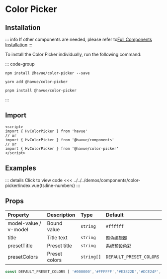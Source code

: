 # Color Picker

## Installation

::: info
If other components are needed, please refer to[Full Components Installation](./index.md)
:::

To install the Color Picker individually, run the following command:

::: code-group

```shell
npm install @havue/color-picker --save
```

```shell
yarn add @havue/color-picker
```

```shell
pnpm install @havue/color-picker
```

:::

## Import

```vue
<script>
import { HvColorPicker } from 'havue'
// or 
import { HvColorPicker } from '@havue/components'
// or
import { HvColorPicker } from '@havue/color-picker'
</script>
```

## Examples

<script setup>
import Demo from '@/components/color-picker/index.vue'
</script>

<Demo></Demo>

::: details Click to view code
<<< ../../../demos/components/color-picker/index.vue{ts:line-numbers}
:::

## Props

| Property              | Description   | Type         | Default                   |
| :-------------------- | :------------ | :----------- | :------------------------ |
| model-value / v-model | Bound value   | `string`   | `#ffffff`               |
| title                 | Title text    | `string`   | `颜色编辑器`            |
| presetTitle           | Preset title  | `string`   | `系统预设色彩`          |
| presetColors          | Preset colors | `string[]` | `DEFAULT_PRESET_COLORS` |

```ts
const DEFAULT_PRESET_COLORS [ '#000000','#FFFFFF','#E3822D','#DCE24F','#1DCF69','#6DE5B9','#11A1F2','#AA43FF','#F0689C','#F8D28B','#606368','#E83C34','#EEBE29','#89F0AC','#2FBC9E','#56CCF2','#1C1DFA','#DC88F5','#D4C595','#C52F65']
```
